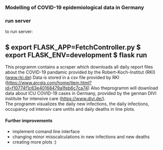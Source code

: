 ﻿ 
### Modelling of COVID-19 epidemiological data in Germany

### run server ###
to run server:

$ export FLASK_APP=FetchController.py
$ export FLASK_ENV=development
$ flask run
-------------------------
  
This programm contains a scraper which downloads all daily report files about the COVID-19 pandamic provided by the Robert-Koch-Institut (RKI) (www.rki.de)
Data is stored in a csv file provided by RKI (https://www.arcgis.com/home/item.html?id=f10774f1c63e40168479a1feb6c7ca74)
Also theprogramm will download data about ICU COVID-19 cases in Germany, provided by the german DIVI institute for intensive care (https://www.divi.de/).  
The programm visualizes  the daily new infections, the daily infections, occupancy od intensiv care untits and daily deaths in line plots. 
  
#### Further improvements ####
- implement comand line interface
- changing minor misscalculations in new infections and new deaths
- creating more plots :) 
  
